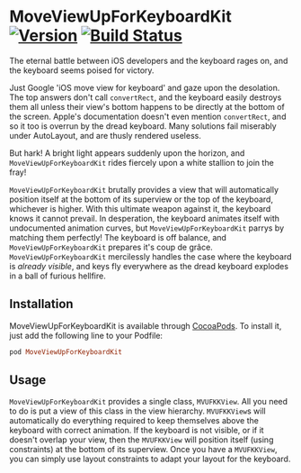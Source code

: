 # MoveViewUpForKeyboardKit [![Version](https://img.shields.io/cocoapods/v/MoveViewUpForKeyboardKit.svg?style=flat)](http://cocoapods.org/pods/MoveViewUpForKeyboardKit) [![Build Status](https://travis-ci.org/GriffinSchneider/MoveViewUpForKeyboardKit.svg)](https://travis-ci.org/GriffinSchneider/MoveViewUpForKeyboardKit)

The eternal battle between iOS developers and the keyboard rages on, and the
keyboard seems poised for victory.

Just Google 'iOS move view for keyboard' and gaze upon the desolation. The
top answers don't call `convertRect`, and the keyboard easily destroys them
all unless their view's bottom happens to be directly at the bottom of the
screen. Apple's documentation doesn't even mention `convertRect`, and so it
too is overrun by the dread keyboard. Many solutions fail miserably under
AutoLayout, and are thusly rendered useless.

But hark! A bright light appears suddenly upon the horizon, and
`MoveViewUpForKeyboardKit` rides fiercely upon a white stallion to join the fray!

`MoveViewUpForKeyboardKit` brutally provides a view that will automatically position
itself at the bottom of its superview or the top of the keyboard, whichever is higher.
With this ultimate weapon against it, the keyboard knows it cannot prevail. In
desperation, the keyboard animates itself with undocumented animation curves, but
`MoveViewUpForKeyboardKit` parrys by matching them perfectly! The keyboard is off balance,
and `MoveViewUpForKeyboardKit` prepares it's coup de grâce. `MoveViewUpForKeyboardKit`
mercilessly handles the case where the keyboard is _already visible_, and keys fly
everywhere as the dread keyboard explodes in a ball of furious hellfire.

## Installation

MoveViewUpForKeyboardKit is available through [CocoaPods](http://cocoapods.org). To install
it, just add the following line to your Podfile:

```ruby
pod MoveViewUpForKeyboardKit
```

## Usage

`MoveViewUpForKeyboardKit` provides a single class, `MVUFKKView`. All you need to do
is put a view of this class in the view hierarchy. `MVUFKKView`s will automatically
do everything required to keep themselves above the keyboard with correct animation.
If the keyboard is not visible, or if it doesn't overlap your view, then the
`MVUFKKView` will position itself (using constraints) at the bottom of its superview.
Once you have a `MVUFKKView`, you can simply use layout constraints to adapt your
layout for the keyboard.
